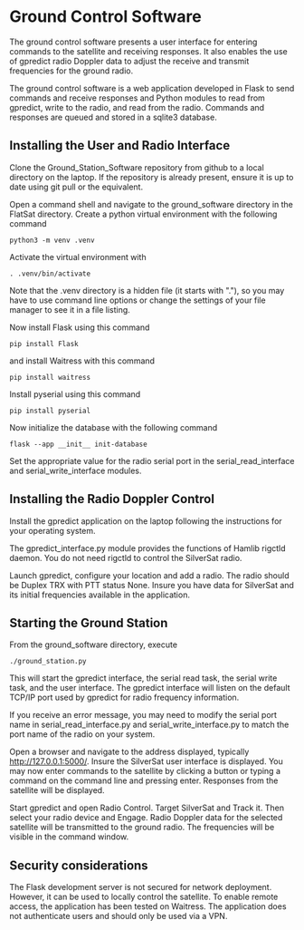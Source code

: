 # Ground Control Software

The ground control software presents a user interface for entering commands to the satellite and receiving responses. It also enables the use of gpredict radio Doppler data to adjust the receive and transmit frequencies for the ground radio.

The ground control software is a web application developed in Flask to send commands and receive responses and Python modules to read from gpredict, write to the radio, and read from the radio. Commands and responses are queued and stored in a sqlite3 database.

## Installing the User and Radio Interface

Clone the Ground_Station_Software repository from github to a local directory on the laptop. If the repository is already present, ensure it is up to date using git pull or the equivalent.

Open a command shell and navigate to the ground_software directory in the FlatSat directory. Create a python virtual environment with the following command

```python3 -m venv .venv```

Activate the virtual environment with 

```. .venv/bin/activate```

Note that the .venv directory is a hidden file (it starts with "."), so you may have to use command line options or change the settings of your file manager to see it in a file listing.

Now install Flask using this command

```pip install Flask```

and install Waitress with this command

```pip install waitress```

Install pyserial using this command

```pip install pyserial```

Now initialize the database with the following command

```flask --app __init__ init-database```

Set the appropriate value for the radio serial port in the serial_read_interface and serial_write_interface modules.

## Installing the Radio Doppler Control

Install the gpredict application on the laptop following the instructions for your operating system.

The gpredict_interface.py module provides the functions of Hamlib rigctld daemon. You do not need rigctld to control the SilverSat radio.

Launch gpredict, configure your location and add a radio. The radio should be Duplex TRX with PTT status None. Insure you have data for SilverSat and its initial frequencies available in the application.

## Starting the Ground Station

From the ground_software directory, execute

```./ground_station.py```

This will start the gpredict interface, the serial read task, the serial write task, and the user interface. The gpredict interface will listen on the default TCP/IP port used by gpredict for radio frequency information.

If you receive an error message, you may need to modify the serial port name in serial_read_interface.py and serial_write_interface.py to match the port name of the radio on your system.

Open a browser and navigate to the address displayed, typically http://127.0.0.1:5000/.
Insure the SilverSat user interface is displayed. You may now enter commands to the satellite by clicking a button or typing a command on the command line and pressing enter. Responses from the satellite will be displayed.

Start gpredict and open Radio Control. Target SilverSat and Track it. Then select your radio device and Engage. Radio Doppler data for the selected satellite will be transmitted to the ground radio. The frequencies will be visible in the command window.

## Security considerations

The Flask development server is not secured for network deployment. However, it can be used to locally control the satellite. To enable remote access, the application has been tested on Waitress. The application does not authenticate users and should only be used via a VPN.
